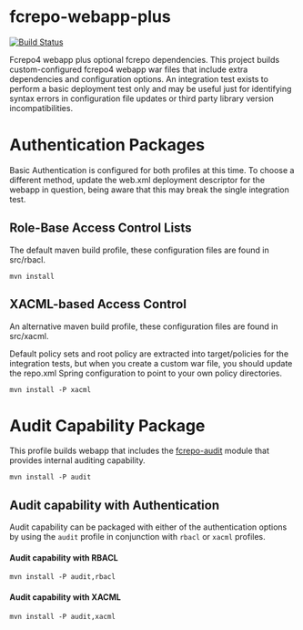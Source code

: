 fcrepo-webapp-plus
==================

[![Build Status](https://travis-ci.org/fcrepo4-labs/fcrepo-webapp-plus.png?branch=master)](https://travis-ci.org/fcrepo4-labs/fcrepo-webapps-plus)

Fcrepo4 webapp plus optional fcrepo dependencies.  This project builds custom-configured
fcrepo4 webapp war files that include extra dependencies and configuration options.  An
integration test exists to perform a basic deployment test only and may be useful just for
identifying syntax errors in configuration file updates or third party library version
incompatibilities.

# Authentication Packages

Basic Authentication is configured for both profiles at this time.  To choose a different
method, update the web.xml deployment descriptor for the webapp in question, being aware
that this may break the single integration test.

## Role-Base Access Control Lists

The default maven build profile, these configuration files are found in src/rbacl.
```
mvn install
```

## XACML-based Access Control
An alternative maven build profile, these configuration files are found in src/xacml.

Default policy sets and root policy are extracted into target/policies for the integration
tests, but when you create a custom war file, you should update the repo.xml Spring
configuration to point to your own policy directories.

```
mvn install -P xacml
```

# Audit Capability Package
This profile builds webapp that includes the [fcrepo-audit](https://github.com/fcrepo4-labs/fcrepo-audit) module that provides internal auditing capability.

```
mvn install -P audit
```



## Audit capability with Authentication
Audit capability can be packaged with either of the authentication options by using the ```audit``` profile in conjunction with ```rbacl``` or ```xacml``` profiles.

#### Audit capability with RBACL

```
mvn install -P audit,rbacl
```


#### Audit capability with XACML

```
mvn install -P audit,xacml
```

